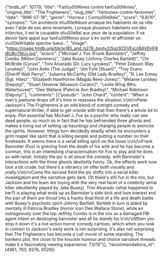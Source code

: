 {"tmdb_id": 10779, "title": "Fant\u00f4mes contre fant\u00f4mes", "original_title": "The Frighteners", "slug_title": "fantomes-contre-fantomes", "date": "1996-07-18", "genre": "Horreur / Com\u00e9die", "score": "6.8/10", "synopsis": "Un architecte m\u00e9dium arnaque les habitants de sa ville avec l'aide de ses amis revenants. Lorsque plusieurs habitants ont des infarctus, il est le coupable id\u00e9al aux yeux de la population. Il va devoir faire appel aux fant\u00f4mes pour s'en sortir et affronter un v\u00e9ritable spectre-tueur...", "image": "https://image.tmdb.org/t/p/w185_and_h278_bestv2/5gz9ZXVExUj84VEHF8l8UBy7NUy.jpg", "actors": ["Michael J. Fox (Frank Bannister)", "Jeffrey Combs (Milton Dammers)", "Jake Busey (Johnny Charles Bartlett)", "Chi McBride (Cyrus)", "Trini Alvarado (Dr. Lucy Lynskey)", "Peter Dobson (Ray Lynskey)", "John Astin (The Judge)", "Jim Fyfe (Stuart)", "Troy Evans (Sheriff Walt Perry)", "Julianna McCarthy (Old Lady Bradley)", "R. Lee Ermey (Sgt. Hiles)", "Elizabeth Hawthorne (Magda Rees-Jones)", "Melanie Lynskey (Deputy)", "Stuart Devenie (Museum Curator)", "Leslie Wing (Mrs. Waterhouse)", "Dee Wallace (Patricia Ann Bradley)", "Michael Robinson (Deputy)"], "comments": [{"pseudo": "John Chard", "content": "When a man's jawbone drops off it's time to reassess the situation.\r\n\r\nPeter Jackson's The Frighteners is an odd blend of outright comedy and supernatural thriller, if able to get onside with that then there's a whole lot to enjoy. Plot essential has Michael J. Fox as a psychic who really can see dead people, so much so in fact that he has befriended three ghosts and makes a living out of setting up hauntings and charging people to exorcise the spirits. However, things turn decidedly deadly when he encounters a grim reaper like spirit that is killing people and putting a number on their foreheads. It seems there is a serial killing spirit on the loose.\r\n\r\nFrank Bannister (Fox) is grieving from the death of his wife and he has become a conman, this is an interesting characterisation for Fox to play and he does so with relish. Initially the pic is all about the comedy, with Bannister's interactions with the three ghosts devilishly funny. Ok, the effects work now look a bit crude, but there's a vibrancy on offer both visually and orally.\r\n\r\nCome the second third the pic shifts into a serial killer investigation and the narrative gets dark. Oh there's still fun in the mix, but Jackson and his team are toying with the very real facet of a celebrity serial killer (ebulliently played by Jake Busey). Trini Alvarado (what happened to her?) is playing what ends up as Bannister's side-kick and love interest and the pair of them are thrust into a frantic final third of a life and death battle with Busey's psychotic spirit Johnny Bartlett. Bartlett in turn is aided by mentally ill Patricia Bradley (horror icon Dee Wallace Stone), while an outrageously over the top Jeffrey Combs is in the mix as a damaged FBI agent intent on destroying bannister and all he stands for.\r\n\r\nWhen you strip it down it's a live action horror comedy cartoon, which when you look in context to Jackson's early work is not surprising. It's also not surprising that The Frighteners has become a cult movie of some standing. The bonkers plot, the close to the knuckle humour and choice narrative threads make it a fascinating viewing experience. 7.5/10"}], "recommandations_id": [4961, 763, 9276, 9529]}